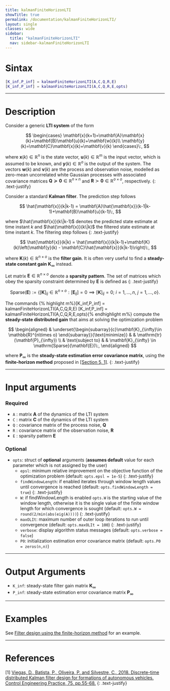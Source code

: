 ```yaml
---
title: kalmanFiniteHorizonLTI
showTitle: true
permalink: /documentation/kalmanFiniteHorizonLTI/
layout: single
classes: wide
sidebar:
  title: "kalmanFiniteHorizonLTI"
  nav: sidebar-kalmanFiniteHorizonLTI
---
```


# Sintax
~~~m
[K_inf,P_inf] = kalmanFiniteHorizonLTI(A,C,Q,R,E)
[K_inf,P_inf] = kalmanFiniteHorizonLTI(A,C,Q,R,E,opts)
~~~
***

# Description
Consider a generic **LTI system** of the form

$$
\begin{cases}
\mathbf{x}(k+1)=\mathbf{A}\mathbf{x}(k)+\mathbf{B}\mathbf{u}(k)+\mathbf{w}(k)\\
\mathbf{y}(k)=\mathbf{C}\mathbf{x}(k)+\mathbf{v}(k)
\end{cases}\:,
$$

where $\mathbf{x}(k)\in\mathbb{R}^{n}$ is the state vector, $\mathbf{u}(k)\in \mathbb{R}^{m}$ is the input vector, which is assumed to be known, and $\mathbf{y}(k)\in\mathbb{R}^{o}$ is the output of the system. The vectors $\mathbf{w}(k)$ and $\mathbf{v}(k)$ are the process and observation noise, modelled as zero-mean uncorrelated white Gaussian processes with associated covariance matrices $\mathbf{Q} \succeq \mathbf{0}\in\mathbb{R}^{n\times n}$ and  $\mathbf{R} \succ \mathbf{0}\in\mathbb{R}^{o\times o}$, respectively.
{: .text-justify}

Consider a standard **Kalman filter**. The prediction step follows

$$
\hat{\mathbf{x}}(k|k-1) = \mathbf{A}\hat{\mathbf{x}}(k-1|k-1)+\mathbf{B}\mathbf{u}(k-1)\:,
$$

where $\hat{\mathbf{x}}(k\|k-1)$ denotes the predicted state estimate at time instant $k$ and $\hat{\mathbf{x}}(k\|k)$ the filtered state estimate at time instant $k$. The filtering step follows
{: .text-justify}

$$
\hat{\mathbf{x}}(k|k) = \hat{\mathbf{x}}(k|k-1)+\mathbf{K}(k)\left(\mathbf{y}(k) - \mathbf{C}\hat{\mathbf{x}}(k|k-1)\right)\:,
$$

where $\mathbf{K}(k)\in\mathbb{R}^{n\times o}$ is the **filter gain**. It is often very useful to find a **steady-state constant gain** $\mathbf{K}_{\infty}$ instead.

Let matrix $\mathbf{E}  \in\mathbb{R}^{n\times o}$ denote a **sparsity pattern**. The set of matrices which obey the sparsity constraint determined by $\mathbf{E}$ is defined as
{: .text-justify}

$$
\mathrm{Sparse}(\mathbf{E}) :=\left\{[\mathbf{K}]_{ij}\in\mathbb{R}^{n\times o}: [\mathbf{E}_{ij}] = 0 \implies [\mathbf{K}]_{ij}= 0;\: i= 1,...,n, \:j=1,...,o \right\}.
$$

The commands
{% highlight m%}[K_inf,P_inf] = kalmanFiniteHorizonLTI(A,C,Q,R,E)
[K_inf,P_inf] = kalmanFiniteHorizonLTI(A,C,Q,R,E,opts){% endhighlight m%} compute the **steady-state distributed gain** that aims at solving the optimization problem

$$
\begin{aligned}
& \underset{\begin{subarray}{c}\mathbf{K}_{\infty}\in \mathbb{R}^{n\times o} \end{subarray}}{\text{minimize}}
& & \mathrm{tr}(\mathbf{P}_{\infty}) \\
& \text{subject to}
& & \mathbf{K}_{\infty} \in \mathrm{Sparse}(\mathbf{E})\:,
\end{aligned}
$$

where $\mathbf{P}_{\infty}$ is the **steady-state estimation error covariance matrix**, using the **finite-horizon method** proposed in [[Section 5, 1]](#references).
{: .text-justify}

***

# Input arguments
### Required
-  ```A``` : matrix $\mathbf{A}$ of the dynamics of the LTI system
-  ```C``` : matrix $\mathbf{C}$ of the dynamics of the LTI system
-  ```Q``` : covariance matrix of the process noise, $\mathbf{Q}$
-  ```R``` : covariance matrix of the observation noise, $\mathbf{R}$
-  ```E``` : sparsity pattern $\mathbf{E}$

### Optional
- ```opts```: struct of **optional** arguments (**assumes default** value for each parameter which is not assigned by the user)
  - ```epsl```: minimum relative improvement on the objective function of the optimization problem (default: ```opts.epsl = 1e-5```)
  {: .text-justify}
  - ```findWindowLength```: if enabled iterates through window length values until convergence is reached (default: ```opts.findWindowLength = true```)
  {: .text-justify}
  - ```W```: if findWindowLength is enabled ```opts.W``` is the starting value of the window length, otherwise it is the single value of the finite window length for which convergence is sought (default: ```opts.W = round(2/min(abs(eig(A))))```)
  {: .text-justify}
  - ```maxOLIt```: maximum number of outer loop iterations to run until convergence (default: ```opts.maxOLIt = 100```)
  {: .text-justify}
  - ```verbose```: display algorithm status messages (default: ```opts.verbose = false```)
  - ```P0```: initialization estimation error covariance matrix (default: ```opts.P0 = zeros(n,n)```)

***

# Output Arguments

- ```K_inf```: steady-state filter gain matrix $\mathbf{K}_{\infty}$
- ```P_inf```: steady-state estimation error covariance matrix $\mathbf{P}_{\infty}$

***

# Examples

See [Filter design using the finite-horizon method](/tutorials/filter-design-using-the-finite-horizon-method/) for an example.

***

# References
[1] <a href="https://www.sciencedirect.com/science/article/pii/S0967066118300571" target="_blank">Viegas, D., Batista, P., Oliveira, P. and Silvestre, C., 2018. Discrete-time distributed Kalman filter design for formations of autonomous vehicles. Control Engineering Practice, 75, pp.55-68.</a>
{: .text-justify}
